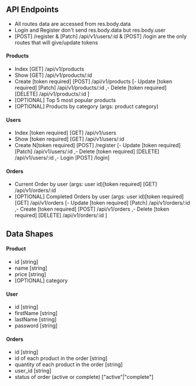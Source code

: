 ## API Endpoints
- All routes data are accessed from res.body.data
- Login and Register don't send res.body.data but res.body.user
- [POST] /register & [Patch] /api/v1/users/:id & [POST] /login are the only routes that will give/update tokens
#### Products

- Index [GET] /api/v1/products
- Show [GET] /api/v1/products/:id
- Create [token required] [POST] /api/v1/products
  [- Update [token required] [Patch] /api/v1/products/:id
  ,- Delete [token required] [DELETE] /api/v1/products/:id ]
- [OPTIONAL] Top 5 most popular products
- [OPTIONAL] Products by category (args: product category)

#### Users

- Index [token required] [GET] /api/v1/users
- Show [token required] [GET] /api/v1/users/:id
- Create N[token required] [POST] /register
  [- Update [token required] [Patch] /api/v1/users/:id
  ,- Delete [token required] [DELETE] /api/v1/users/:id
  ,- Login [POST] /login]

#### Orders

- Current Order by user (args: user id)[token required] [GET] /api/v1/orders/:id
- [OPTIONAL] Completed Orders by user (args: user id)[token required] [GET] /api/v1/orders
  [- Update [token required] [Patch] /api/v1/orders/:id
  ,- Create [token required] [POST] /api/v1/orders
  ,- Delete [token required] [DELETE] /api/v1/orders/:id ]

## Data Shapes

#### Product

- id [string]
- name [string]
- price [string]
- [OPTIONAL] category

#### User

- id [string]
- firstName [string]
- lastName [string]
- password [string]

#### Orders

- id [string]
- id of each product in the order [string]
- quantity of each product in the order [string]
- user_id [string]
- status of order (active or complete) ["active"|"complete"]

